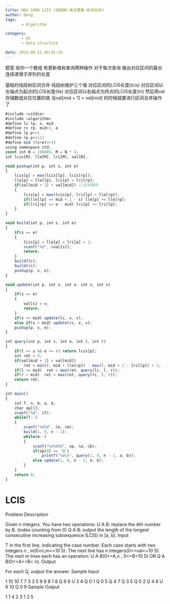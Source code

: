 ```yaml
---
title: HDU 3308 LCIS (线段树·单点更新·区间合并)
author: Deng
tags: 
       - Algorithm

category: 
       - OJ
       - Data structure

date: 2015-08-11 09:01:24
---
```

题意 给你一个数组 有更新值和查询两种操作 对于每次查询 输出对应区间的最长连续递增子序列的长度

基础的线段树区间合并 线段树维护三个值 对应区间的LCIS长度(lcis) 对应区间以左端点为起点的LCIS长度(lle) 对应区间以右端点为终点的LCIS长度(lri) 然后用val存储数组对应位置的值 当val[mid + 1] > val[mid] 的时候就要进行区间合并操作了

```js 
#include <cstdio>
#include <algorithm>
#define lc lp, s, mid
#define rc rp, mid+1, e
#define lp p<<1
#define rp p<<1|1
#define mid ((s+e)>>1)
using namespace std;
const int N = 100005, M = N * 4;
int lcis[M], lle[M], lri[M], val[N];

void pushup(int p, int s, int e)
{
    lcis[p] = max(lcis[lp], lcis[rp]);
    lle[p] = lle[lp], lri[p] = lri[rp];
    if(val[mid + 1] > val[mid]) //合并条件
    {
        lcis[p] = max(lcis[p], lri[lp] + lle[rp]);
        if(lle[lp] == mid + 1 - s) lle[p] += lle[rp];
        if(lri[rp] == e - mid) lri[p] += lri[lp];
    }
}

void build(int p, int s, int e)
{
    if(s == e)
    {
        lcis[p] = lle[p] = lri[p] = 1;
        scanf("%d", &val[s]);
        return;
    }
    build(lc);
    build(rc);
    pushup(p, s, e);
}

void update(int p, int s, int e, int x, int v)
{
    if(s == e)
    {
        val[s] = v;
        return;
    }
    if(x <= mid) update(lc, x, v);
    else if(x > mid) update(rc, x, v);
    pushup(p, s, e);
}

int query(int p, int s, int e, int l, int r)
{
    if(l <= s && e <= r) return lcis[p];
    int ret = 0;
    if(val[mid + 1] > val[mid])
        ret = min(r, mid + lle[rp]) - max(l, mid + 1 - lri[lp]) + 1;
    if(l <= mid)  ret = max(ret, query(lc, l, r));
    if(r > mid)  ret = max(ret, query(rc, l, r));
    return ret;
}

int main()
{
    int T, n, m, a, b;
    char op[5];
    scanf("%d", &T);
    while(T--)
    {
        scanf("%d%d", &n, &m);
        build(1, 0, n - 1);
        while(m--)
        {
            scanf("%s%d%d", op, &a, &b);
            if(op[0] == 'Q')
                printf("%d\n", query(1, 0, n - 1, a, b));
            else update(1, 0, n - 1, a, b);
        }
    }
    return 0;
}
```

# LCIS

Problem Description

Given n integers.
You have two operations:
U A B: replace the Ath number by B. (index counting from 0)
Q A B: output the length of the longest consecutive increasing subsequence (LCIS) in [a, b].
Input

T in the first line, indicating the case number.
Each case starts with two integers n , m(0<n,m<=10 5).
The next line has n integers(0<=val<=10 5).
The next m lines each has an operation:
U A B(0<=A,n , 0<=B=10 5)
OR
Q A B(0<=A<=B< n).
Output

For each Q, output the answer.
Sample Input

1 10 10 7 7 3 3 5 9 9 8 1 8 Q 6 6 U 3 4 Q 0 1 Q 0 5 Q 4 7 Q 3 5 Q 0 2 Q 4 6 U 6 10 Q 0 9
Sample Output

1 1 4 2 3 1 2 5